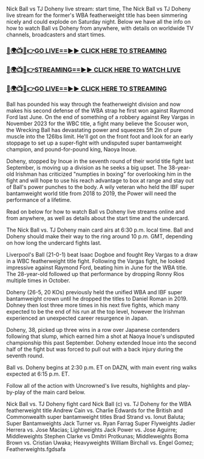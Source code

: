 Nick Ball vs TJ Doheny live stream: start time, The Nick Ball vs TJ Doheny live stream for the former's WBA featherweight title has been simmering nicely and could explode on Saturday night. Below we have all the info on how to watch Ball vs Doheny from anywhere, with details on worldwide TV channels, broadcasters and start times.

<h3><a href="https://boxinglivestreamtvnow.blogspot.com/2025/03/blog-post_15.html">🔴🌍📺📱👉GO LIVE==►► CLICK HERE TO STREAMING</a></h3>

<h3><a href="https://boxinglivestreamtvnow.blogspot.com/2025/03/blog-post_15.html">🔴🌍📺📱👉STREAMING==►► CLICK HERE TO WATCH LIVE</a></h3>

<h3><a href="https://boxinglivestreamtvnow.blogspot.com/2025/03/blog-post_15.html">🔴🌍📺📱👉GO LIVE==►► CLICK HERE TO STREAMING</a></h3>



Ball has pounded his way through the featherweight division and now makes his second defense of the WBA strap he first won against Raymond Ford last June. On the end of something of a robbery against Rey Vargas in November 2023 for the WBC title, a fight many believe the Scouser won, the Wrecking Ball has devastating power and squeezes 5ft 2in of pure muscle into the 126lbs limit. He'll got on the front foot and look for an early stoppage to set up a super-fight with undisputed super bantamweight champion, and pound-for-pound king, Naoya Inoue.

Doheny, stopped by Inoue in the seventh round of their world title fight last September, is moving up a division as he seeks a big upset. The 38-year-old Irishman has criticized "numpties in boxing" for overlooking him in the fight and will hope to use his reach advantage to box at range and stay out of Ball's power punches to the body. A wily veteran who held the IBF super bantamweight world title from 2018 to 2019, the Power will need the performance of a lifetime.

Read on below for how to watch Ball vs Doheny live streams online and from anywhere, as well as details about the start time and the undercard.

The Nick Ball vs. TJ Doheny main card airs at 6:30 p.m. local time. Ball and Doheny should make their way to the ring around 10 p.m. GMT, depending on how long the undercard fights last.

Liverpool's Ball (21-0-1) beat Isaac Dogboe and fought Rey Vargas to a draw in a WBC featherweight title fight. Following the Vargas fight, he looked impressive against Raymond Ford, beating him in June for the WBA title. The 28-year-old followed up that performance by dropping Ronny Rios multiple times in October.

Doheny (26-5, 20 KOs) previously held the unified WBA and IBF super bantamweight crown until he dropped the titles to Daniel Roman in 2019. Dohney then lost three more times in his next five fights, which many expected to be the end of his run at the top level, however the Irishman experienced an unexpected career resurgence in Japan.

Doheny, 38, picked up three wins in a row over Japanese contenders following that slump, which earned him a shot at Naoya Inoue's undisputed championship this past September. Doheny extended Inoue into the second half of the fight but was forced to pull out with a back injury during the seventh round.

Ball vs. Doheny begins at 2:30 p.m. ET on DAZN, with main event ring walks expected at 6:15 p.m. ET.

Follow all of the action with Uncrowned's live results, highlights and play-by-play of the main card below.

Nick Ball vs. TJ Doheny fight card Nick Ball (c) vs. TJ Doheny for the WBA featherweight title Andrew Cain vs. Charlie Edwards for the British and Commonwealth super bantamweight titles Brad Strand vs. Ionut Baluta; Super Bantamweights Jack Turner vs. Ryan Farrag Super Flyweights Jadier Herrera vs. Jose Macias; Lightweights Jack Power vs. Jose Aguirre; Middleweights Stephen Clarke vs Dmitri Protkunas; Middleweights Boma Brown vs. Cristian Uwaka; Heavyweights William Birchall vs. Engel Gomez; Featherweights.fgdsafa

